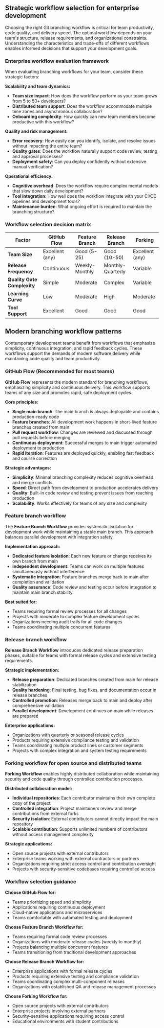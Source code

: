 ## Strategic workflow selection for enterprise development

Choosing the right Git branching workflow is critical for team productivity, code quality, and delivery speed. The optimal workflow depends on your team's structure, release requirements, and organizational constraints. Understanding the characteristics and trade-offs of different workflows enables informed decisions that support your development goals.

### Enterprise workflow evaluation framework

When evaluating branching workflows for your team, consider these strategic factors:

**Scalability and team dynamics:**

- **Team size impact**: How does the workflow perform as your team grows from 5 to 50+ developers?
- **Distributed team support**: Does the workflow accommodate multiple time zones and asynchronous collaboration?
- **Onboarding complexity**: How quickly can new team members become productive with this workflow?

**Quality and risk management:**

- **Error recovery**: How easily can you identify, isolate, and resolve issues without impacting the entire team?
- **Quality gates**: Does the workflow naturally support code review, testing, and approval processes?
- **Deployment safety**: Can you deploy confidently without extensive manual verification?

**Operational efficiency:**

- **Cognitive overhead**: Does the workflow require complex mental models that slow down daily development?
- **Tool integration**: How well does the workflow integrate with your CI/CD pipelines and development tools?
- **Maintenance burden**: What ongoing effort is required to maintain the branching structure?

### Workflow selection decision matrix

| **Factor**                  | **GitHub Flow** | **Feature Branch** | **Release Branch** | **Forking**     |
| --------------------------- | --------------- | ------------------ | ------------------ | --------------- |
| **Team Size**               | Excellent (any) | Good (5-25)        | Good (10-50)       | Excellent (any) |
| **Release Frequency**       | Continuous      | Weekly-Monthly     | Monthly-Quarterly  | Variable        |
| **Quality Gate Complexity** | Simple          | Moderate           | Complex            | Variable        |
| **Learning Curve**          | Low             | Moderate           | High               | Moderate        |
| **Tool Support**            | Excellent       | Good               | Good               | Good            |

## Modern branching workflow patterns

Contemporary development teams benefit from workflows that emphasize simplicity, continuous integration, and rapid feedback cycles. These workflows support the demands of modern software delivery while maintaining code quality and team productivity.

### GitHub Flow (Recommended for most teams)

**GitHub Flow** represents the modern standard for branching workflows, emphasizing simplicity and continuous delivery. This workflow supports teams of any size and promotes rapid, safe deployment cycles.

**Core principles:**

- **Single main branch**: The main branch is always deployable and contains production-ready code
- **Feature branches**: All development work happens in short-lived feature branches created from main
- **Pull request workflow**: Changes are reviewed and discussed through pull requests before merging
- **Continuous deployment**: Successful merges to main trigger automated deployment to production
- **Rapid iteration**: Features are deployed quickly, enabling fast feedback and course correction

**Strategic advantages:**

- **Simplicity**: Minimal branching complexity reduces cognitive overhead and merge conflicts
- **Speed**: Direct path from development to production accelerates delivery
- **Quality**: Built-in code review and testing prevent issues from reaching production
- **Scalability**: Works effectively for teams of any size and complexity

### Feature branch workflow

The **Feature Branch Workflow** provides systematic isolation for development work while maintaining a stable main branch. This approach balances parallel development with integration safety.

**Implementation approach:**

- **Dedicated feature isolation**: Each new feature or change receives its own branch from main
- **Independent development**: Teams can work on multiple features simultaneously without interference
- **Systematic integration**: Feature branches merge back to main after completion and validation
- **Quality assurance**: Code review and testing occur before integration to maintain main branch stability

**Best suited for:**

- Teams requiring formal review processes for all changes
- Projects with moderate to complex feature development cycles
- Organizations needing audit trails for all code changes
- Teams coordinating multiple concurrent features

### Release branch workflow

**Release Branch Workflow** introduces dedicated release preparation phases, suitable for teams with formal release cycles and extensive testing requirements.

**Strategic implementation:**

- **Release preparation**: Dedicated branches created from main for release stabilization
- **Quality hardening**: Final testing, bug fixes, and documentation occur in release branches
- **Controlled promotion**: Releases merge back to main and deploy after comprehensive validation
- **Parallel development**: Development continues on main while releases are prepared

**Enterprise applications:**

- Organizations with quarterly or seasonal release cycles
- Products requiring extensive compliance testing and validation
- Teams coordinating multiple product lines or customer segments
- Projects with complex integration and system testing requirements

### Forking workflow for open source and distributed teams

**Forking Workflow** enables highly distributed collaboration while maintaining security and code quality through controlled contribution processes.

**Distributed collaboration model:**

- **Individual repositories**: Each contributor maintains their own complete copy of the project
- **Controlled integration**: Project maintainers review and merge contributions from external forks
- **Security isolation**: External contributors cannot directly impact the main repository
- **Scalable contribution**: Supports unlimited numbers of contributors without access management complexity

**Strategic applications:**

- Open source projects with external contributors
- Enterprise teams working with external contractors or partners
- Organizations requiring strict access control and contribution oversight
- Projects with security-sensitive codebases requiring controlled access

### Workflow selection guidance

**Choose GitHub Flow for:**

- Teams prioritizing speed and simplicity
- Applications requiring continuous deployment
- Cloud-native applications and microservices
- Teams comfortable with automated testing and deployment

**Choose Feature Branch Workflow for:**

- Teams requiring formal code review processes
- Organizations with moderate release cycles (weekly to monthly)
- Projects balancing multiple concurrent features
- Teams transitioning from traditional development approaches

**Choose Release Branch Workflow for:**

- Enterprise applications with formal release cycles
- Products requiring extensive testing and compliance validation
- Teams coordinating complex multi-component releases
- Organizations with established QA and release management processes

**Choose Forking Workflow for:**

- Open source projects with external contributors
- Enterprise projects involving external partners
- Security-sensitive applications requiring access control
- Educational environments with student contributions
